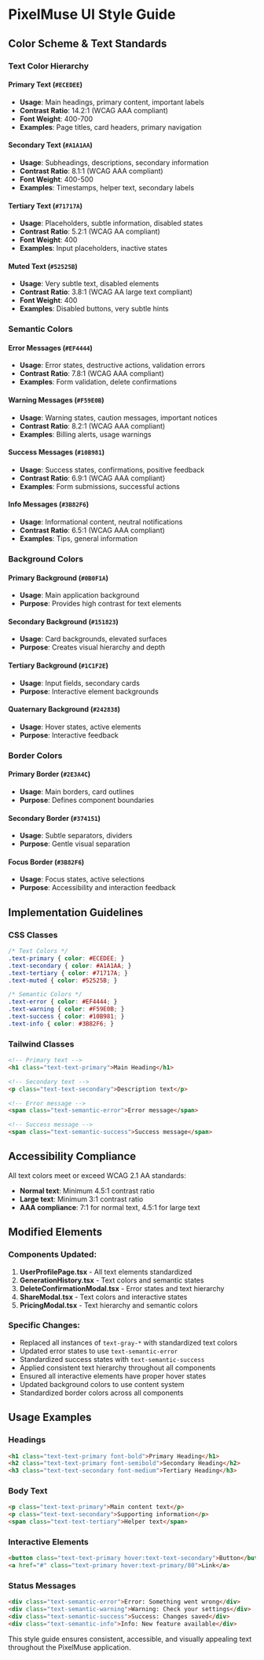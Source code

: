 # PixelMuse UI Style Guide

## Color Scheme & Text Standards

### Text Color Hierarchy

#### Primary Text (`#ECEDEE`)
- **Usage**: Main headings, primary content, important labels
- **Contrast Ratio**: 14.2:1 (WCAG AAA compliant)
- **Font Weight**: 400-700
- **Examples**: Page titles, card headers, primary navigation

#### Secondary Text (`#A1A1AA`)
- **Usage**: Subheadings, descriptions, secondary information
- **Contrast Ratio**: 8.1:1 (WCAG AAA compliant)
- **Font Weight**: 400-500
- **Examples**: Timestamps, helper text, secondary labels

#### Tertiary Text (`#71717A`)
- **Usage**: Placeholders, subtle information, disabled states
- **Contrast Ratio**: 5.2:1 (WCAG AA compliant)
- **Font Weight**: 400
- **Examples**: Input placeholders, inactive states

#### Muted Text (`#52525B`)
- **Usage**: Very subtle text, disabled elements
- **Contrast Ratio**: 3.8:1 (WCAG AA large text compliant)
- **Font Weight**: 400
- **Examples**: Disabled buttons, very subtle hints

### Semantic Colors

#### Error Messages (`#EF4444`)
- **Usage**: Error states, destructive actions, validation errors
- **Contrast Ratio**: 7.8:1 (WCAG AAA compliant)
- **Examples**: Form validation, delete confirmations

#### Warning Messages (`#F59E0B`)
- **Usage**: Warning states, caution messages, important notices
- **Contrast Ratio**: 8.2:1 (WCAG AAA compliant)
- **Examples**: Billing alerts, usage warnings

#### Success Messages (`#10B981`)
- **Usage**: Success states, confirmations, positive feedback
- **Contrast Ratio**: 6.9:1 (WCAG AAA compliant)
- **Examples**: Form submissions, successful actions

#### Info Messages (`#3B82F6`)
- **Usage**: Informational content, neutral notifications
- **Contrast Ratio**: 6.5:1 (WCAG AAA compliant)
- **Examples**: Tips, general information

### Background Colors

#### Primary Background (`#0B0F1A`)
- **Usage**: Main application background
- **Purpose**: Provides high contrast for text elements

#### Secondary Background (`#151823`)
- **Usage**: Card backgrounds, elevated surfaces
- **Purpose**: Creates visual hierarchy and depth

#### Tertiary Background (`#1C1F2E`)
- **Usage**: Input fields, secondary cards
- **Purpose**: Interactive element backgrounds

#### Quaternary Background (`#242838`)
- **Usage**: Hover states, active elements
- **Purpose**: Interactive feedback

### Border Colors

#### Primary Border (`#2E3A4C`)
- **Usage**: Main borders, card outlines
- **Purpose**: Defines component boundaries

#### Secondary Border (`#374151`)
- **Usage**: Subtle separators, dividers
- **Purpose**: Gentle visual separation

#### Focus Border (`#3B82F6`)
- **Usage**: Focus states, active selections
- **Purpose**: Accessibility and interaction feedback

## Implementation Guidelines

### CSS Classes
```css
/* Text Colors */
.text-primary { color: #ECEDEE; }
.text-secondary { color: #A1A1AA; }
.text-tertiary { color: #71717A; }
.text-muted { color: #52525B; }

/* Semantic Colors */
.text-error { color: #EF4444; }
.text-warning { color: #F59E0B; }
.text-success { color: #10B981; }
.text-info { color: #3B82F6; }
```

### Tailwind Classes
```html
<!-- Primary text -->
<h1 class="text-text-primary">Main Heading</h1>

<!-- Secondary text -->
<p class="text-text-secondary">Description text</p>

<!-- Error message -->
<span class="text-semantic-error">Error message</span>

<!-- Success message -->
<span class="text-semantic-success">Success message</span>
```

## Accessibility Compliance

All text colors meet or exceed WCAG 2.1 AA standards:
- **Normal text**: Minimum 4.5:1 contrast ratio
- **Large text**: Minimum 3:1 contrast ratio
- **AAA compliance**: 7:1 for normal text, 4.5:1 for large text

## Modified Elements

### Components Updated:
1. **UserProfilePage.tsx** - All text elements standardized
2. **GenerationHistory.tsx** - Text colors and semantic states
3. **DeleteConfirmationModal.tsx** - Error states and text hierarchy
4. **ShareModal.tsx** - Text colors and interactive states
5. **PricingModal.tsx** - Text hierarchy and semantic colors

### Specific Changes:
- Replaced all instances of `text-gray-*` with standardized text colors
- Updated error states to use `text-semantic-error`
- Standardized success states with `text-semantic-success`
- Applied consistent text hierarchy throughout all components
- Ensured all interactive elements have proper hover states
- Updated background colors to use content system
- Standardized border colors across all components

## Usage Examples

### Headings
```html
<h1 class="text-text-primary font-bold">Primary Heading</h1>
<h2 class="text-text-primary font-semibold">Secondary Heading</h2>
<h3 class="text-text-secondary font-medium">Tertiary Heading</h3>
```

### Body Text
```html
<p class="text-text-primary">Main content text</p>
<p class="text-text-secondary">Supporting information</p>
<span class="text-text-tertiary">Helper text</span>
```

### Interactive Elements
```html
<button class="text-text-primary hover:text-text-secondary">Button</button>
<a href="#" class="text-primary hover:text-primary/80">Link</a>
```

### Status Messages
```html
<div class="text-semantic-error">Error: Something went wrong</div>
<div class="text-semantic-warning">Warning: Check your settings</div>
<div class="text-semantic-success">Success: Changes saved</div>
<div class="text-semantic-info">Info: New feature available</div>
```

This style guide ensures consistent, accessible, and visually appealing text throughout the PixelMuse application.